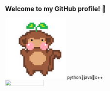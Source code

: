 ## Welcome to my GitHub profile! 🌱
![me](https://github.com/lanah9/lanah9/blob/main/dance%20gif.gif) python🐸java🐸c++
<img src="![me](https://github.com/lanah9/lanah9/blob/main/dance%20gif.gif)" width="50%" height="50%"/>
